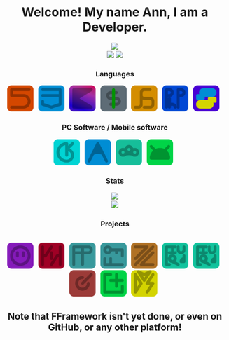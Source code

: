 <div id="welcome" align="center">
  <h1>Welcome! My name Ann, I am a Developer.</h1>
</div>

<div id="header" align="center">
  <img src="https://github.com/fluid-developer/fluid-developer.github.io/blob/main/logo-v2.png?raw=true" width="500"/>
</div>
<div id="fast-link" align="center">
  <a href="https://ann.is-a.dev"><img src="https://custom-icon-badges.demolab.com/badge/Fluid_Developer-blue?style=flat-square&logo=globe"/></a>
  <a href="https://ann.is-a.dev/social.html"><img src="https://custom-icon-badges.demolab.com/badge/Social_Media-red?style=flat-square&logo=at-sign"/></a>
</div>
<div id="langs" align="center" down>
  <h3>Languages<br></h3>
  <a href="https://html5.org/"><img src="https://github.com/ann-dvlpr/ann-dvlpr.github.io/blob/main/logos/HTML5-logo.png?raw=true" alt="html" height="60"></a>&ensp;
  <a href="https://html5.org/"><img src="https://github.com/ann-dvlpr/ann-dvlpr.github.io/blob/main/logos/CSS-logo.png?raw=true" alt="html" height="60"></a>&ensp;
  <a href="https://kotlinlang.org/"><img src="https://github.com/ann-dvlpr/ann-dvlpr.github.io/blob/main/logos/Kotlin-logo.png?raw=true" alt="html" height="60"></a>&ensp;
  <a href="https://www.gnu.org/software/bash/"><img src="https://github.com/ann-dvlpr/ann-dvlpr.github.io/blob/main/logos/Bash-logo.png?raw=true" alt="html" height="60"></a>&ensp;
  <a href="https://developer.mozilla.org/en-US/docs/Web/javascript"><img src="https://github.com/ann-dvlpr/ann-dvlpr.github.io/blob/main/logos/JavaScript-logo.png?raw=true" alt="html" height="60"></a>&ensp;
  <a href="https://www.php.net/"><img src="https://github.com/ann-dvlpr/ann-dvlpr.github.io/blob/main/logos/PHP-logo.png?raw=true" alt="html" height="60"></a>&ensp;
  <a href="https://www.python.org/"><img src="https://github.com/ann-dvlpr/ann-dvlpr.github.io/blob/main/logos/Python-logo.png?raw=true" alt="html" height="60"></a>&ensp;
</div>

<div id="sw" align=center>
  <h3>PC Software / Mobile software<br></h3>
  <a href="https://www.kde.org/"><img src="https://github.com/ann-dvlpr/ann-dvlpr.github.io/blob/main/logos/KDE-logo.png?raw=true" alt="html" height="60"></a>&ensp; <a href="https://archlinux.org/"><img src="https://github.com/ann-dvlpr/ann-dvlpr.github.io/blob/main/logos/Arch_linux-logo.png?raw=true" alt="html" height="60"></a>&ensp;
  <a href="https://www.lineageos.org/"><img src="https://github.com/ann-dvlpr/ann-dvlpr.github.io/blob/main/logos/LineageOS-logo.png?raw=true" alt="html" height="60"></a>&ensp; <a href="https://www.android.org/"><img src="https://github.com/ann-dvlpr/ann-dvlpr.github.io/blob/main/logos/Android-logo.png?raw=true" alt="html" height="60"></a>&ensp;
</div>

<div id="stats" align="center">
  <h3>Stats</h3>
  <a href="https://github.com/fluid-developer"><img src="https://github-readme-stats.vercel.app/api/top-langs/?username=ann-dvlpr&layout=compact&theme=react"></a><br>
  <a href="https://github.com/fluid-developer"><img src="https://github-readme-stats.vercel.app/api?username=ann-dvlpr&theme=react"></a>
</div>

<div id="projects" align="center">
    <h3>Projects</h3><br>
    <a href="https://github.com/ann-dvlpr/Patcher-You"><img src="https://github.com/ann-dvlpr/ann-dvlpr.github.io/blob/main/logos/PatcherU-logo.png?raw=true" alt="html" height="60"></a>&ensp;
    <a href="https://github.com/ann-dvlpr/FluidClumsy"><img src="https://github.com/ann-dvlpr/ann-dvlpr.github.io/blob/main/logos/FluidClumsy-logo.png?raw=true" alt="html" height="60"></a>&ensp;
    <a href="https://github.com/ann-dvlpr/FPkg"><img src="https://github.com/ann-dvlpr/ann-dvlpr.github.io/blob/main/logos/FPkg-logo.png?raw=true" alt="html" height="60"></a>&ensp;
    <a href="https://github.com/ann-dvlpr/FPassword-Manager"><img src="https://github.com/ann-dvlpr/ann-dvlpr.github.io/blob/main/logos/FPM-logo.png?raw=true" alt="html" height="60"></a>&ensp;
    <a href="https://github.com/ann-dvlpr/solver"><img src="https://github.com/ann-dvlpr/ann-dvlpr.github.io/blob/main/logos/Solver-logo.png?raw=true" alt="html" height="60"></a>&ensp;
    <a href="https://github.com/ann-dvlpr/LiquidOS"><img src="https://github.com/ann-dvlpr/ann-dvlpr.github.io/blob/main/logos/LiquidOS-logo.png?raw=true" alt="html" height="60"></a>&ensp;
    <a href="https://github.com/ann-dvlpr/LiquidOS-bundle"><img src="https://github.com/ann-dvlpr/ann-dvlpr.github.io/blob/main/logos/LiquidOS-logo.png?raw=true" alt="html" height="60"></a>&ensp;
    <a href="https://github.com/ann-dvlpr/FFramework"><img src="https://github.com/ann-dvlpr/ann-dvlpr.github.io/blob/main/logos/FFramework-logo.png?raw=true" alt="html" height="60"></a>&ensp;
<a href="https://github.com/ann-dvlpr/AppLauncher"><img src="https://github.com/ann-dvlpr/ann-dvlpr.github.io/blob/main/logos/AppLauncher-logo.png?raw=true" alt="html" height="60"></a>&ensp;
    <a href="https://github.com/ann-dvlpr/DosBoxLauncher"><img src="https://github.com/ann-dvlpr/ann-dvlpr.github.io/blob/main/logos/DBL-logo.png?raw=true" alt="html" height="60"></a>&ensp;<br>
    <h2>Note that FFramework isn't yet done, or even on GitHub, or any other platform!</h2>
</div>


<!--
**fluid-developer/fluid-developer** is a ✨ _special_ ✨ repository because its `README.md` (this file) appears on your GitHub profile.

Here are some ideas to get you started:

- 🔭 I’m currently working on ...
- 🌱 I’m currently learning ...
- 👯 I’m looking to collaborate on ...
- 🤔 I’m looking for help with ...
- 💬 Ask me about ...
- 📫 How to reach me: ...
- 😄 Pronouns: ...
- ⚡ Fun fact: ...
-->
